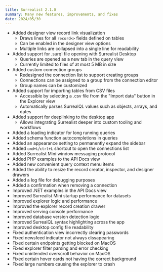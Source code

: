 ```yaml
---
title: Surrealist 2.1.0
summary: Many new features, improvements, and fixes
date: 2024/05/30
---
```


- Added designer view record link visualization
	- Draws lines for all `record<>` fields defined on tables
	- Can be enabled in the designer view options
	- Multiple links are collapsed into a single line for readability
- Added support for .surql file opening with Surrealist Desktop
	- Queries are opened as a new tab in the query view
	- Currently limited to files of at most 5 MB in size
- Added custom connection groups
	- Redesigned the connection list to support creating groups
	- Connections can be assigned to a group from the connection editor
	- Group names can be customized 
- Added support for importing tables from CSV files
	- Accessible by selecting a .csv file from the "Import data" button in the Explorer view
 	- Automatically parses SurrealQL values such as objects, arrays, and dates
- Added support for deeplinking to the desktop app
	- Allows integrating Surrealist deeper into custom tooling and workflows
- Added a loading indicator for long running queries
- Added schema function autocompletions in queries
- Added an appearance setting to permanently expand the sidebar
- Added `cmd+L`/`ctrl+L` shortcut to open the connections list
- Added Surrealist Mini window messaging protocol
- Added PHP examples to the API Docs view
- Added new convenient query context menu items
- Added the ability to resize the record creator, inspector, and designer drawers
- Added a log file for debugging purposes
- Added a confirmation when removing a connection
- Improved .NET examples in the API Docs view
- Improved Surrealist Mini startup performance for datasets
- Improved explorer logic and performance
- Improved the explorer record creation drawer
- Improved serving console performance
- Improved database version detection logic
- Improved SurrealQL syntax highlighting across the app
- Improved desktop config file readability
- Fixed authentication view incorrectly clearing passwords
- Fixed newsfeed indicator not always dissapearing
- Fixed certain endpoints getting blocked on MacOS
- Fixed explorer filter parsing and error checking
- Fixed unintended overscroll behavior on MacOS
- Fixed certain hover cards not having the correct background
- Fixed large numbers causing the explorer to crash
